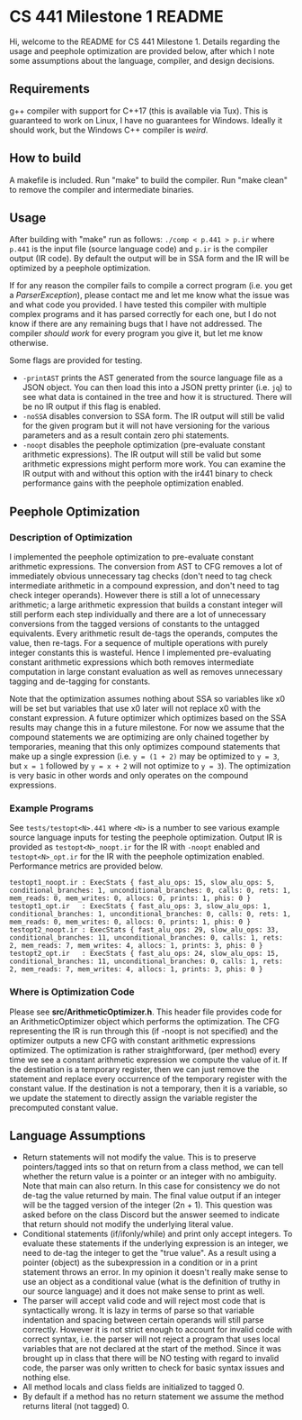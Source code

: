 # CS 441 Milestone 1 README

Hi, welcome to the README for CS 441 Milestone 1.
Details regarding the usage and peephole optimization are
provided below, after which I note some assumptions about
the language, compiler, and design decisions.

## Requirements

g++ compiler with support for C++17 (this is available via Tux).
This is guaranteed to work on Linux, I have no guarantees for Windows.
Ideally it should work, but the Windows C++ compiler is *weird*.

## How to build

A makefile is included. Run "make" to build the compiler.
Run "make clean" to remove the compiler and intermediate binaries.

## Usage

After building with "make" run as follows:
`./comp < p.441 > p.ir`
where `p.441` is the input file (source language code) and
`p.ir` is the compiler output (IR code). By default the output
will be in SSA form and the IR will be optimized by a
peephole optimization.

If for any reason the compiler fails to compile a correct
program (i.e. you get a *ParserException*), please contact
me and let me know what the issue was and what code you
provided. I have tested this compiler with multiple complex
programs and it has parsed correctly for each one, but
I do not know if there are any remaining bugs that I have
not addressed. The compiler *should work* for every program
you give it, but let me know otherwise.

Some flags are provided for testing.
- `-printAST` prints the AST generated from the source language
  file as a JSON object. You can then load this into a JSON
  pretty printer (i.e. `jq`) to see what data is contained in
  the tree and how it is structured. There will be no IR
  output if this flag is enabled.
- `-noSSA` disables conversion to SSA form. The IR output
  will still be valid for the given program but it will not
  have versioning for the various parameters and as a result
  contain zero phi statements.
- `-noopt` disables the peephole optimization (pre-evaluate
  constant arithmetic expressions). The IR output will still
  be valid but some arithmetic expressions might perform more
  work. You can examine the IR output with and without this
  option with the ir441 binary to check performance gains
  with the peephole optimization enabled.

## Peephole Optimization

### Description of Optimization

I implemented the peephole optimization to pre-evaluate
constant arithmetic expressions. The conversion from AST
to CFG removes a lot of immediately obvious unnecessary
tag checks (don't need to tag check intermediate arithmetic
in a compound expression, and don't need to tag check
integer operands). However there is still a lot of unnecessary
arithmetic; a large arithmetic expression that builds a
constant integer will still perform each step individually
and there are a lot of unnecessary conversions from the
tagged versions of constants to the untagged equivalents.
Every arithmetic result de-tags the operands, computes
the value, then re-tags. For a sequence of multiple operations
with purely integer constants this is wasteful. Hence
I implemented pre-evaluating constant arithmetic expressions
which both removes intermediate computation in large constant
evaluation as well as removes unnecessary tagging and
de-tagging for constants.

Note that the optimization assumes nothing about SSA so
variables like x0 will be set but variables that use x0
later will not replace x0 with the constant expression.
A future optimizer which optimizes based on the SSA results
may change this in a future milestone. For now we assume
that the compound statements we are optimizing are only
chained together by temporaries, meaning that this only
optimizes compound statements that make up a single
expression (i.e. `y = (1 + 2)` may be optimized to `y = 3`, 
but `x = 1` followed by `y = x + 2` will not optimize to
`y = 3`). The optimization is very basic in other words
and only operates on the compound expressions.

### Example Programs

See `tests/testopt<N>.441` where `<N>` is a number to see various
example source language inputs for testing the peephole optimization.
Output IR is provided as `testopt<N>_noopt.ir` for the IR with
`-noopt` enabled and `testopt<N>_opt.ir` for the IR with the
peephole optimization enabled. Performance metrics are provided
below.

```
testopt1_noopt.ir : ExecStats { fast_alu_ops: 15, slow_alu_ops: 5, conditional_branches: 1, unconditional_branches: 0, calls: 0, rets: 1, mem_reads: 0, mem_writes: 0, allocs: 0, prints: 1, phis: 0 } 
testopt1_opt.ir   : ExecStats { fast_alu_ops: 3, slow_alu_ops: 1, conditional_branches: 1, unconditional_branches: 0, calls: 0, rets: 1, mem_reads: 0, mem_writes: 0, allocs: 0, prints: 1, phis: 0 } 
testopt2_noopt.ir : ExecStats { fast_alu_ops: 29, slow_alu_ops: 33, conditional_branches: 11, unconditional_branches: 0, calls: 1, rets: 2, mem_reads: 7, mem_writes: 4, allocs: 1, prints: 3, phis: 0 }
testopt2_opt.ir   : ExecStats { fast_alu_ops: 24, slow_alu_ops: 15, conditional_branches: 11, unconditional_branches: 0, calls: 1, rets: 2, mem_reads: 7, mem_writes: 4, allocs: 1, prints: 3, phis: 0 }
```

### Where is Optimization Code

Please see **src/ArithmeticOptimizer.h**. This header file provides
code for an ArithmeticOptimizer object which performs the
optimization. The CFG representing the IR is run through this
(if -noopt is not specified) and the optimizer outputs a new
CFG with constant arithmetic expressions optimized. The optimization
is rather straightforward, (per method) every time we see a
constant arithmetic expression we compute the value of it. If
the destination is a temporary register, then we can just remove
the statement and replace every occurrence of the temporary
register with the constant value. If the destination is not
a temporary, then it is a variable, so we update the statement
to directly assign the variable register the precomputed constant
value.

## Language Assumptions

- Return statements will not modify the value. This is to preserve
  pointers/tagged ints so that on return from a class method, we
  can tell whether the return value is a pointer or an integer with
  no ambiguity. Note that main can also return. In this case for
  consistency we do not de-tag the value returned by main. The final
  value output if an integer will be the tagged version of the integer
  (2n + 1). This question was asked before on the class Discord but
  the answer seemed to indicate that return should not modify the
  underlying literal value.
- Conditional statements (if/ifonly/while) and print only accept
  integers. To evaluate these statements if the underlying expression
  is an integer, we need to de-tag the integer to get the "true value".
  As a result using a pointer (object) as the subexpression in a
  condition or in a print statement throws an error. In my opinion
  it doesn't really make sense to use an object as a conditional value
  (what is the definition of truthy in our source language) and it
  does not make sense to print as well.
- The parser will accept valid code and will reject most code that
  is syntactically wrong. It is lazy in terms of parse so that
  variable indentation and spacing between certain operands will
  still parse correctly. However it is not strict enough to account
  for invalid code with correct syntax, i.e. the parser will not
  reject a program that uses local variables that are not declared
  at the start of the method. Since it was brought up in class that
  there will be NO testing with regard to invalid code, the parser
  was only written to check for basic syntax issues and nothing else.
- All method locals and class fields are initialized to tagged 0.
- By default if a method has no return statement we assume the method
  returns literal (not tagged) 0.

